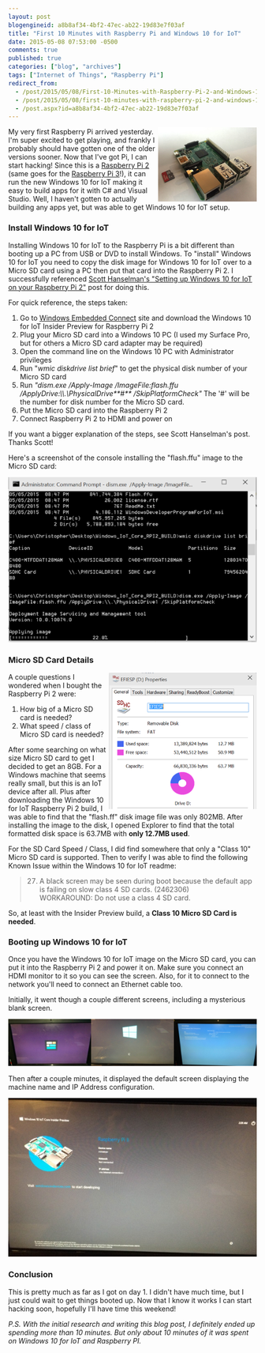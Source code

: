 ```yaml
---
layout: post
blogengineid: a8b8af34-4bf2-47ec-ab22-19d83e7f03af
title: "First 10 Minutes with Raspberry Pi and Windows 10 for IoT"
date: 2015-05-08 07:53:00 -0500
comments: true
published: true
categories: ["blog", "archives"]
tags: ["Internet of Things", "Raspberry Pi"]
redirect_from: 
  - /post/2015/05/08/First-10-Minutes-with-Raspberry-Pi-2-and-Windows-10-for-IoT1
  - /post/2015/05/08/first-10-minutes-with-raspberry-pi-2-and-windows-10-for-iot1
  - /post.aspx?id=a8b8af34-4bf2-47ec-ab22-19d83e7f03af
---
```

<!-- more -->

<img style="float: right;" src="/images/posts/2015/05/RaspberryPi2withMicroSDCard.png" alt="" />

My very first Raspberry Pi arrived yesterday. I'm super excited to get playing, and frankly I probably should have gotten one of the older versions sooner. Now that I've got Pi, I can start hacking! Since this is a <a href="http://amzn.to/2bUfR3e" target="_blank">Raspberry Pi 2</a> (same goes for the <a href="http://amzn.to/2bUfR3e" target="_blank">Raspberry Pi 3</a>!), it can run the new Windows 10 for IoT making it easy to build apps for it with C# and Visual Studio. Well, I haven't gotten to actually building any apps yet, but was able to get Windows 10 for IoT setup.
<h3>Install Windows 10 for IoT</h3>

Installing Windows 10 for IoT to the Raspberry Pi is a bit different than booting up a PC from USB or DVD to install Windows. To "install" Windows 10 for IoT you need to copy the disk image for Windows 10 for IoT over to a Micro SD card using a PC then put that card into the Raspberry Pi 2. I successfully referenced <a href="http://www.hanselman.com/blog/SettingUpWindows10ForIoTOnYourRaspberryPi2.aspx" target="_blank">Scott Hanselman's "Setting up Windows 10 for IoT on your Raspberry Pi 2"</a> post for doing this.

For quick reference, the steps taken:
<ol>
<li>Go to <a href="https://connect.microsoft.com/windowsembeddedIoT/Downloads/">Windows Embedded Connect</a> site and download the Windows 10 for IoT Insider Preview for Raspberry Pi 2</li>
<li>Plug your Micro SD card into a Windows 10 PC (I used my Surface Pro, but for others a Micro SD card adapter may be required)</li>
<li>Open the command line on the Windows 10 PC with Administrator privileges</li>
<li>Run "<em>wmic diskdrive list brief</em>" to get the physical disk number of your Micro SD card</li>
<li>Run <em>"dism.exe /Apply-Image /ImageFile:flash.ffu /ApplyDrive:\\.\PhysicalDrive**#** /SkipPlatformCheck"</em> The '#' will be the number for disk number for the Micro SD card.</li>
<li>Put the Micro SD card into the Raspberry Pi 2</li>
<li>Connect Raspberry Pi 2 to HDMI and power on</li>
</ol>

If you want a bigger explanation of the steps, see Scott Hanselman's post. Thanks Scott!

Here's a screenshot of the console installing the "flash.ffu" image to the Micro SD card:

<img src="/images/posts/2015/05/InstalWin10ImageOnMicroSDCard.PNG" alt="" />
<h3>Micro SD Card Details</h3>

<img style="float: right;" src="/images/posts/2015/05/Win10IOTDiskSpaceUsageOnMicroSDCard.PNG" alt="" />

A couple questions I wondered when I bought the Raspberry Pi 2 were:
<ol>
<li>How big of a Micro SD card is needed?</li>
<li>What speed / class of Micro SD card is needed?</li>
</ol>

After some searching on what size Micro SD card to get I decided to get an 8GB. For a Windows machine that seems really small, but this is an IoT device after all. Plus after downloading the Windows 10 for IoT Raspberry Pi 2 build, I was able to find that the "flash.ff" disk image file was only 802MB. After installing the image to the disk, I opened Explorer to find that the total formatted disk space is 63.7MB with **only 12.7MB used**.

For the SD Card Speed / Class, I did find somewhere that only a "Class 10" Micro SD card is supported. Then to verify I was able to find the following Known Issue within the Windows 10 for IoT readme:
<blockquote>

27. A black screen may be seen during boot because the default app is failing on slow class 4 SD cards. (2462306)<br />        WORKAROUND:    Do not use a class 4 SD card.
</blockquote>

So, at least with the Insider Preview build, a **Class 10 Micro SD Card is needed**.
<h3>Booting up Windows 10 for IoT</h3>

Once you have the Windows 10 for IoT image on the Micro SD card, you can put it into the Raspberry Pi 2 and power it on. Make sure you connect an HDMI monitor to it so you can see the screen. Also, for it to connect to the network you'll need to connect an Ethernet cable too.

Initially, it went though a couple different screens, including a mysterious blank screen.

<img src="/images/posts/2015/05/Win10IoTRaspberryPi2InitialStartupScreens.png" alt="" />

Then after a couple minutes, it displayed the default screen displaying the machine name and IP Address configuration.

<img src="/images/posts/2015/05/IMG_1875.JPG" alt="" />
<h3>Conclusion</h3>

This is pretty much as far as I got on day 1. I didn't have much time, but I just could wait to get things booted up. Now that I know it works I can start hacking soon, hopefully I'll have time this weekend!

<em>P.S. With the initial research and writing this blog post, I definitely ended up spending more than 10 minutes. But only about 10 minutes of it was spent on Windows 10 for IoT and Raspberry PI.</em>
